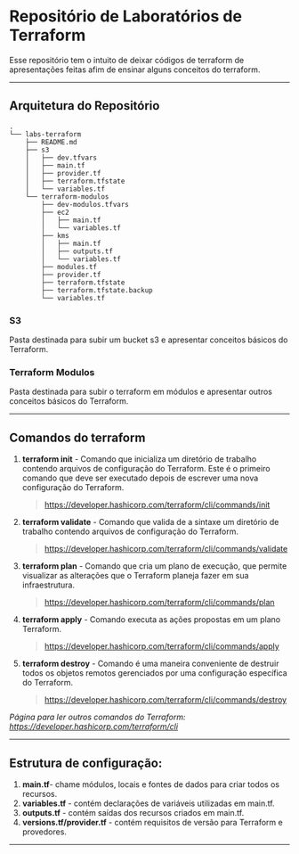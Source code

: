 # Repositório de Laboratórios de Terraform
Esse repositório tem o intuito de deixar códigos de terraform de apresentações feitas afim de ensinar alguns conceitos do terraform.

***

## Arquitetura do Repositório


    .
    └── labs-terraform
        ├── README.md
        ├── s3
        │   ├── dev.tfvars
        │   ├── main.tf
        │   ├── provider.tf
        │   ├── terraform.tfstate
        │   └── variables.tf
        └── terraform-modulos
            ├── dev-modulos.tfvars
            ├── ec2
            │   ├── main.tf
            │   └── variables.tf
            ├── kms
            │   ├── main.tf
            │   ├── outputs.tf
            │   └── variables.tf
            ├── modules.tf
            ├── provider.tf
            ├── terraform.tfstate
            ├── terraform.tfstate.backup
            └── variables.tf 

### S3 

Pasta destinada para subir um bucket s3 e apresentar conceitos básicos do Terraform. 

### Terraform Modulos 

Pasta destinada para subir o terraform em módulos e apresentar outros conceitos básicos do Terraform. 

***
## Comandos do terraform

1. **terraform init** - Comando que inicializa um diretório de trabalho contendo arquivos de configuração do Terraform. Este é o primeiro comando que deve ser executado depois de escrever uma nova configuração do Terraform.
    > https://developer.hashicorp.com/terraform/cli/commands/init

2. **terraform validate** - Comando que valida de a sintaxe um diretório de trabalho contendo arquivos de configuração do Terraform.
    > https://developer.hashicorp.com/terraform/cli/commands/validate

3. **terraform plan** - Comando que cria um plano de execução, que permite visualizar as alterações que o Terraform planeja fazer em sua infraestrutura. 
    > https://developer.hashicorp.com/terraform/cli/commands/plan

4. **terraform apply** - Comando executa as ações propostas em um plano Terraform.
    > https://developer.hashicorp.com/terraform/cli/commands/apply

5. **terraform destroy** - Comando é uma maneira conveniente de destruir todos os objetos remotos gerenciados por uma configuração específica do Terraform.
    > https://developer.hashicorp.com/terraform/cli/commands/destroy

*Página para ler outros comandos do Terraform: https://developer.hashicorp.com/terraform/cli*

***

## Estrutura de configuração:

1. **main.tf**- chame módulos, locais e fontes de dados para criar todos os recursos.
2. **variables.tf** - contém declarações de variáveis utilizadas em main.tf.
3. **outputs.tf** - contém saídas dos recursos criados em main.tf.
4. **versions.tf/provider.tf** - contém requisitos de versão para Terraform e provedores.


***


